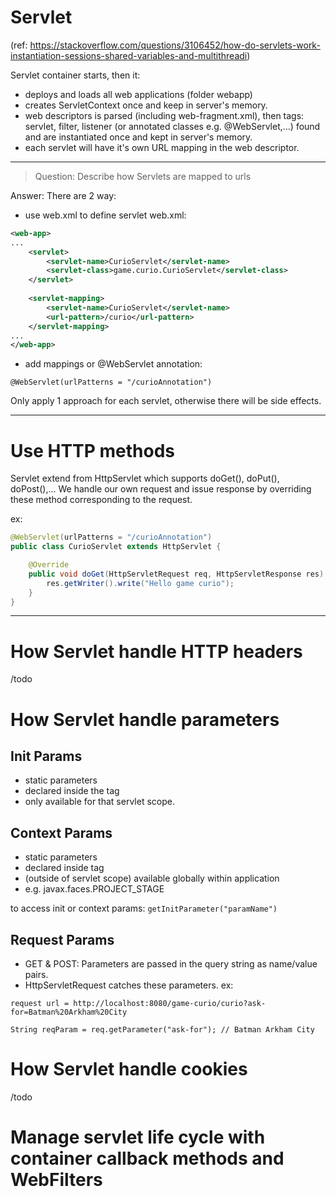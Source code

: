 # Servlet
(ref: https://stackoverflow.com/questions/3106452/how-do-servlets-work-instantiation-sessions-shared-variables-and-multithreadi)

Servlet container starts, then it:
- deploys and loads all web applications (folder webapp)
- creates ServletContext once and keep in server's memory.
- web descriptors is parsed (including web-fragment.xml), then tags: servlet, filter, listener (or annotated classes e.g. @WebServlet,...) found and are instantiated once and kept in server's memory.
- each servlet will have it's own URL mapping in the web descriptor.

---
> Question: Describe how Servlets are mapped to urls

Answer: There are 2 way: 
- use web.xml to define servlet
web.xml:
```xml
<web-app>
...
    <servlet>
        <servlet-name>CurioServlet</servlet-name>
        <servlet-class>game.curio.CurioServlet</servlet-class>
    </servlet>
    
    <servlet-mapping>
        <servlet-name>CurioServlet</servlet-name>
        <url-pattern>/curio</url-pattern>
    </servlet-mapping>
...
</web-app>
```
- add mappings or @WebServlet annotation:
```
@WebServlet(urlPatterns = "/curioAnnotation")
```

Only apply 1 approach for each servlet, otherwise there will be side effects.

---
# Use HTTP methods
Servlet extend from HttpServlet which supports doGet(), doPut(), doPost(),... We handle our own request and issue response by overriding these method corresponding to the request.

ex:
```java
@WebServlet(urlPatterns = "/curioAnnotation")
public class CurioServlet extends HttpServlet {

	@Override
	public void doGet(HttpServletRequest req, HttpServletResponse res) throws IOException {
		res.getWriter().write("Hello game curio");
	}
}
```

---
# How Servlet handle HTTP headers
/todo

# How Servlet handle parameters
## Init Params
- static parameters
- declared inside the <servlet> tag
- only available for that servlet scope.

## Context Params
- static parameters
- declared inside <web-app> tag
- (outside of servlet scope) available globally within application
- e.g. javax.faces.PROJECT_STAGE

to access init or context params: `getInitParameter("paramName")`

## Request Params
- GET & POST: Parameters are passed in the query string as name/value pairs.
- HttpServletRequest catches these parameters.
ex:
```
request url = http://localhost:8080/game-curio/curio?ask-for=Batman%20Arkham%20City
```

```
String reqParam = req.getParameter("ask-for"); // Batman Arkham City
```

# How Servlet handle cookies
/todo

# Manage servlet life cycle with container callback methods and WebFilters
